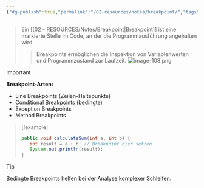 ```yaml
---
{"dg-publish":true,"permalink":"/02-resources/notes/breakpoint/","tags":["programmierung/debugging","entwicklung/tools"],"noteIcon":"","updated":"2025-09-18T08:17:52.000+02:00"}
---
```


>Ein [[02 - RESOURCES/Notes/Breakpoint\|Breakpoint]] ist eine markierte Stelle im Code, an der die Programmausführung angehalten wird.
>>Breakpoints ermöglichen die Inspektion von Variablenwerten und Programmzustand zur Laufzeit.
![image-108.png](/img/user/02%20-%20RESOURCES/Files/image-108.png)

>[!important] 
>**Breakpoint-Arten:**
>- Line Breakpoints (Zeilen-Haltepunkte)
>- Conditional Breakpoints (bedingte)
>- Exception Breakpoints
>- Method Breakpoints

>[!example] 
>```java
>public void calculateSum(int a, int b) {
>    int result = a + b; // Breakpoint hier setzen
>    System.out.println(result);
>}
>```

>[!tip] 
>Bedingte Breakpoints helfen bei der Analyse komplexer Schleifen.